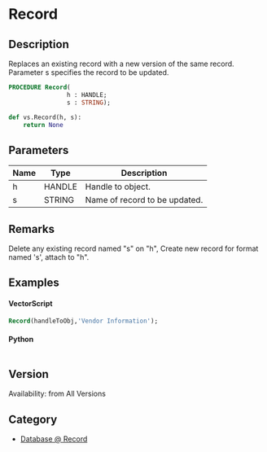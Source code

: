 # Record

## Description
Replaces an existing record with a new version of the same record. Parameter s specifies the record to be updated.

```pascal
PROCEDURE Record(
				h : HANDLE;
				s : STRING);
```

```python
def vs.Record(h, s):
    return None
```

## Parameters
|Name|Type|Description|
|---|---|---|
|h|HANDLE|Handle to object.|
|s|STRING|Name of record to be updated.|

## Remarks
Delete any existing record named &quot;s&quot; on &quot;h&quot;, Create new record for format named 's', attach to &quot;h&quot;.

## Examples
#### VectorScript ####
```pascal
Record(handleToObj,'Vendor Information');
```
#### Python ####
```python

```

## Version
Availability: from All Versions

## Category
* [Database @ Record](../Categories/Database%20-%20Record.md)
